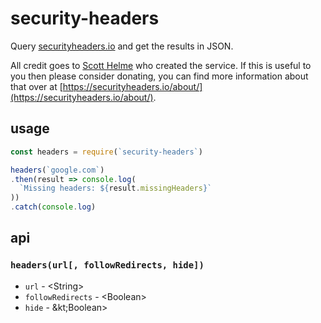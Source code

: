 # security-headers

Query [securityheaders.io](https://securityheaders.io) and get the results in JSON.

All credit goes to [Scott Helme](https://scotthelme.co.uk/) who created the service. If this is useful to you then please consider donating, you can find more information about that over at [https://securityheaders.io/about/](https://securityheaders.io/about/).

## usage

```javascript
const headers = require(`security-headers`)

headers(`google.com`)
.then(result => console.log(
  `Missing headers: ${result.missingHeaders}`
))
.catch(console.log)
```

## api

### `headers(url[, followRedirects, hide])`

- `url` - &lt;String&gt;
- `followRedirects` - &lt;Boolean&gt;
- `hide` - &kt;Boolean&gt;
